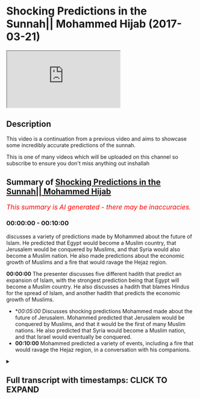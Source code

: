 # Shocking Predictions in the Sunnah|| Mohammed Hijab (2017-03-21)

<iframe loading='lazy' src='https://www.youtube.com/embed/ezvPEwizqRc'></iframe>

## Description

This video is a continuation from a previous video and aims to showcase some incredibly accurate predictions of the sunnah. 

This is one of many videos which will be uploaded on this channel so subscribe to ensure you don't miss anything out inshallah

## Summary of [Shocking Predictions in the Sunnah|| Mohammed Hijab](https://www.youtube.com/watch?v=ezvPEwizqRc)


*<span style="color:red; font-size:125%">This summary is AI generated - there may be inaccuracies</span>. [](/)*

### <a onclick="modifyYTiframeseektime('0')">00:00:00</a> - <a onclick="modifyYTiframeseektime('600')">00:10:00</a>

discusses a variety of predictions made by Mohammed about the future of Islam. He predicted that Egypt would become a Muslim country, that Jerusalem would be conquered by Muslims, and that Syria would also become a Muslim nation. He also made predictions about the economic growth of Muslims and a fire that would ravage the Hejaz region.

**<a onclick="modifyYTiframeseektime('0')">00:00:00</a>** The presenter discusses five different hadith that predict an expansion of Islam, with the strongest prediction being that Egypt will become a Muslim country. He also discusses a hadith that blames Hindus for the spread of Islam, and another hadith that predicts the economic growth of Muslims.
* **<a onclick="modifyYTiframeseektime('300')">00:05:00</a>* Discusses shocking predictions Mohammed made about the future of Jerusalem. Mohammed predicted that Jerusalem would be conquered by Muslims, and that it would be the first of many Muslim nations. He also predicted that Syria would become a Muslim nation, and that Israel would eventually be conquered.
* **<a onclick="modifyYTiframeseektime('600')">00:10:00</a>** Mohammed predicted a variety of events, including a fire that would ravage the Hejaz region, in a conversation with his companions.

<details><summary><h2>Full transcript with timestamps: CLICK TO EXPAND</h2></summary>

<a onclick="modifyYTiframeseektime('1')">0:00:01</a> palutena's fee so he also that he would  
<a onclick="modifyYTiframeseektime('8')">0:00:08</a> Jimmy authority this is um five  
<a onclick="modifyYTiframeseektime('12')">0:00:12</a> predictions enterprise we promise and  
<a onclick="modifyYTiframeseektime('14')">0:00:14</a> move on now to the sunnah and the so  
<a onclick="modifyYTiframeseektime('16')">0:00:16</a> many will lie there's so many things  
<a onclick="modifyYTiframeseektime('17')">0:00:17</a> there there's literally so many cyclists  
<a onclick="modifyYTiframeseektime('19')">0:00:19</a> i was looking at some of the notes i had  
<a onclick="modifyYTiframeseektime('21')">0:00:21</a> from you know things I did before before  
<a onclick="modifyYTiframeseektime('23')">0:00:23</a> I came here today and I just like how am  
<a onclick="modifyYTiframeseektime('27')">0:00:27</a> I going to condense this how am I going  
<a onclick="modifyYTiframeseektime('28')">0:00:28</a> to explain as literally so much yeah but  
<a onclick="modifyYTiframeseektime('31')">0:00:31</a> I'll try my best to just give you a  
<a onclick="modifyYTiframeseektime('32')">0:00:32</a> little bit of things here and there and  
<a onclick="modifyYTiframeseektime('34')">0:00:34</a> the way I think I'll do this is I'll  
<a onclick="modifyYTiframeseektime('36')">0:00:36</a> give you some I'll divide into three  
<a onclick="modifyYTiframeseektime('39')">0:00:39</a> parts  
<a onclick="modifyYTiframeseektime('39')">0:00:39</a> yeah let's divide into three parts I'll  
<a onclick="modifyYTiframeseektime('41')">0:00:41</a> talk about general pretty specific  
<a onclick="modifyYTiframeseektime('43')">0:00:43</a> predictions about you could say  
<a onclick="modifyYTiframeseektime('48')">0:00:48</a> demographics or politics or military  
<a onclick="modifyYTiframeseektime('52')">0:00:52</a> expansion or whether you want to call it  
<a onclick="modifyYTiframeseektime('54')">0:00:54</a> number two or say specific predictions  
<a onclick="modifyYTiframeseektime('57')">0:00:57</a> human beings that the Prophet predicted  
<a onclick="modifyYTiframeseektime('59')">0:00:59</a> this will happen  
<a onclick="modifyYTiframeseektime('59')">0:00:59</a> number three things of today that's some  
<a onclick="modifyYTiframeseektime('63')">0:01:03</a> of the scholars of our time I've said  
<a onclick="modifyYTiframeseektime('64')">0:01:04</a> this is what the Prophet was meaning yes  
<a onclick="modifyYTiframeseektime('67')">0:01:07</a> and four so we'll leave it City three  
<a onclick="modifyYTiframeseektime('71')">0:01:11</a> things yeah we could we can go into a  
<a onclick="modifyYTiframeseektime('73')">0:01:13</a> big discussion otherwise I saw the first  
<a onclick="modifyYTiframeseektime('75')">0:01:15</a> one there's a hadith which is narrated  
<a onclick="modifyYTiframeseektime('77')">0:01:17</a> by Thor been well above Muhammad's Allah  
<a onclick="modifyYTiframeseektime('79')">0:01:19</a> sorry I said he says Oh a lil up he says  
<a onclick="modifyYTiframeseektime('84')">0:01:24</a> the earth the earth has been projected  
<a onclick="modifyYTiframeseektime('85')">0:01:25</a> in front of me yes for a height Mashhadi  
<a onclick="modifyYTiframeseektime('90')">0:01:30</a> caja oh no hurry back  
<a onclick="modifyYTiframeseektime('91')">0:01:31</a> I saw its eastern parts and its western  
<a onclick="modifyYTiframeseektime('93')">0:01:33</a> part when Almighty he says that  
<a onclick="modifyYTiframeseektime('97')">0:01:37</a> certainly my Ummah say Abajo  
<a onclick="modifyYTiframeseektime('100')">0:01:40</a> moo-coo ha would definitely moco  
<a onclick="modifyYTiframeseektime('104')">0:01:44</a> Hammonds mullahs the basically the  
<a onclick="modifyYTiframeseektime('105')">0:01:45</a> possession is ownership it will reach or  
<a onclick="modifyYTiframeseektime('108')">0:01:48</a> have the ownership of these areas  
<a onclick="modifyYTiframeseektime('110')">0:01:50</a> Missouri le Manhattan what has been  
<a onclick="modifyYTiframeseektime('114')">0:01:54</a> projected to me from this path which is  
<a onclick="modifyYTiframeseektime('117')">0:01:57</a> an interesting phraseology by the way  
<a onclick="modifyYTiframeseektime('118')">0:01:58</a> Mizzou really mean hair so it's parts of  
<a onclick="modifyYTiframeseektime('121')">0:02:01</a> it  
<a onclick="modifyYTiframeseektime('121')">0:02:01</a> Mina min but is like a builder so Bob  
<a onclick="modifyYTiframeseektime('128')">0:02:08</a> Hope not all of it so here we have  
<a onclick="modifyYTiframeseektime('131')">0:02:11</a> a prediction and if obviously look in  
<a onclick="modifyYTiframeseektime('133')">0:02:13</a> the map this is one thing they  
<a onclick="modifyYTiframeseektime('134')">0:02:14</a> completely even today that's ok well  
<a onclick="modifyYTiframeseektime('136')">0:02:16</a> that could have been put in afterwards  
<a onclick="modifyYTiframeseektime('137')">0:02:17</a> huh put enough to it look at the map is  
<a onclick="modifyYTiframeseektime('140')">0:02:20</a> the expansion is eastward and westward  
<a onclick="modifyYTiframeseektime('142')">0:02:22</a> that's the expansion well that is how  
<a onclick="modifyYTiframeseektime('144')">0:02:24</a> where Islam spread you could say is  
<a onclick="modifyYTiframeseektime('146')">0:02:26</a> spread from the east and from the West  
<a onclick="modifyYTiframeseektime('148')">0:02:28</a> that's how it spread it didn't go north  
<a onclick="modifyYTiframeseektime('151')">0:02:31</a> and south necessarily it could have been  
<a onclick="modifyYTiframeseektime('153')">0:02:33</a> lost and south it doesn't go that way  
<a onclick="modifyYTiframeseektime('155')">0:02:35</a> in this HTML how hard yeah he didn't say  
<a onclick="modifyYTiframeseektime('157')">0:02:37</a> that he didn't say the northern shires  
<a onclick="modifyYTiframeseektime('160')">0:02:40</a> receiver he said machete machete kaha  
<a onclick="modifyYTiframeseektime('163')">0:02:43</a> Omaha Reba it's east and west parts you  
<a onclick="modifyYTiframeseektime('168')">0:02:48</a> see what I mean so this is one general  
<a onclick="modifyYTiframeseektime('171')">0:02:51</a> thing that the programís of us a time  
<a onclick="modifyYTiframeseektime('172')">0:02:52</a> predicted but there's more the pro  
<a onclick="modifyYTiframeseektime('175')">0:02:55</a> mohammed saleh swamps and the hadith  
<a onclick="modifyYTiframeseektime('176')">0:02:56</a> which has some DAF in it but doc means  
<a onclick="modifyYTiframeseektime('178')">0:02:58</a> is it's got some weakness in it but  
<a onclick="modifyYTiframeseektime('180')">0:03:00</a> there's another hadith which makes it  
<a onclick="modifyYTiframeseektime('181')">0:03:01</a> basically completely strong and I'll  
<a onclick="modifyYTiframeseektime('182')">0:03:02</a> tell you what the DAF one is the by  
<a onclick="modifyYTiframeseektime('184')">0:03:04</a> phone is and what the strong one is he  
<a onclick="modifyYTiframeseektime('185')">0:03:05</a> said so after s economy strong you're  
<a onclick="modifyYTiframeseektime('188')">0:03:08</a> going to open or a and be victorious in  
<a onclick="modifyYTiframeseektime('191')">0:03:11</a> Egypt clearly this is quite a  
<a onclick="modifyYTiframeseektime('197')">0:03:17</a> straightforward prediction so there's a  
<a onclick="modifyYTiframeseektime('201')">0:03:21</a> bill witnessin Hadees so we go to some  
<a onclick="modifyYTiframeseektime('203')">0:03:23</a> Muslim where is obviously you'll find  
<a onclick="modifyYTiframeseektime('204')">0:03:24</a> much less weakness in the book well  
<a onclick="modifyYTiframeseektime('206')">0:03:26</a> whether Pajaro salami said set f Tohono  
<a onclick="modifyYTiframeseektime('212')">0:03:32</a> alban youth cairo free help a lot  
<a onclick="modifyYTiframeseektime('215')">0:03:35</a> he said that you are going to open our  
<a onclick="modifyYTiframeseektime('216')">0:03:36</a> country which the Farhat is mentioned  
<a onclick="modifyYTiframeseektime('218')">0:03:38</a> now and now away says the thought is  
<a onclick="modifyYTiframeseektime('219')">0:03:39</a> basically a currency which is only used  
<a onclick="modifyYTiframeseektime('221')">0:03:41</a> in each of that time so this if you put  
<a onclick="modifyYTiframeseektime('222')">0:03:42</a> the weak hadith  
<a onclick="modifyYTiframeseektime('223')">0:03:43</a> with this kind of shoddy you come to the  
<a onclick="modifyYTiframeseektime('225')">0:03:45</a> conclusion that yes is talking yej yeah  
<a onclick="modifyYTiframeseektime('228')">0:03:48</a> it's talking about here in zhabin the  
<a onclick="modifyYTiframeseektime('230')">0:03:50</a> poor mohammed salameh  
<a onclick="modifyYTiframeseektime('231')">0:03:51</a> he predicted that Egypt would be a  
<a onclick="modifyYTiframeseektime('234')">0:03:54</a> Muslim country and this is exactly look  
<a onclick="modifyYTiframeseektime('236')">0:03:56</a> in the map and this vibe is what I'm  
<a onclick="modifyYTiframeseektime('239')">0:03:59</a> probably in proof of that myself  
<a onclick="modifyYTiframeseektime('241')">0:04:01</a> yeah so this is one prediction I lost  
<a onclick="modifyYTiframeseektime('243')">0:04:03</a> the program assalam he continues in a  
<a onclick="modifyYTiframeseektime('246')">0:04:06</a> different idea when he talks about and  
<a onclick="modifyYTiframeseektime('249')">0:04:09</a> this does hadith is actually five or six  
<a onclick="modifyYTiframeseektime('251')">0:04:11</a> different IDs different connections  
<a onclick="modifyYTiframeseektime('253')">0:04:13</a> talking about al Hindu Sint  
<a onclick="modifyYTiframeseektime('255')">0:04:15</a> by the way which is basically indian  
<a onclick="modifyYTiframeseektime('256')">0:04:16</a> pakistan all of you may be from pakistan  
<a onclick="modifyYTiframeseektime('258')">0:04:18</a> yeah the one about cindy's DYFS is weak  
<a onclick="modifyYTiframeseektime('261')">0:04:21</a> it has dauphin it's got some weakness in  
<a onclick="modifyYTiframeseektime('264')">0:04:24</a> it but yeah it because  
<a onclick="modifyYTiframeseektime('265')">0:04:25</a> about the futures we don't happen that  
<a onclick="modifyYTiframeseektime('267')">0:04:27</a> basically the Muslims went into Pakistan  
<a onclick="modifyYTiframeseektime('269')">0:04:29</a> as sindelle obviously Pakistan is a new  
<a onclick="modifyYTiframeseektime('271')">0:04:31</a> nation yeah of I don't know X amount of  
<a onclick="modifyYTiframeseektime('274')">0:04:34</a> years whoever whenever they claimed  
<a onclick="modifyYTiframeseektime('276')">0:04:36</a> independence but the Sindh region which  
<a onclick="modifyYTiframeseektime('278')">0:04:38</a> encompasses Pakistan this was always  
<a onclick="modifyYTiframeseektime('281')">0:04:41</a> there obviously the Diploma has a summit  
<a onclick="modifyYTiframeseektime('283')">0:04:43</a> he mentioned that and the weak hadith  
<a onclick="modifyYTiframeseektime('285')">0:04:45</a> but the one which talks about Hindu  
<a onclick="modifyYTiframeseektime('287')">0:04:47</a> sinned  
<a onclick="modifyYTiframeseektime('288')">0:04:48</a> that is a strong hadith which is  
<a onclick="modifyYTiframeseektime('290')">0:04:50</a> narrated by abu bakr radiallahu anhu  
<a onclick="modifyYTiframeseektime('292')">0:04:52</a> some of the scholars to be fair say that  
<a onclick="modifyYTiframeseektime('294')">0:04:54</a> this is not talking about this  
<a onclick="modifyYTiframeseektime('296')">0:04:56</a> particular expansion although implica  
<a onclick="modifyYTiframeseektime('298')">0:04:58</a> theory seems to be talking about that  
<a onclick="modifyYTiframeseektime('299')">0:04:59</a> and even blaming her he says that the  
<a onclick="modifyYTiframeseektime('302')">0:05:02</a> Muslims conquered Pakistan and India so  
<a onclick="modifyYTiframeseektime('306')">0:05:06</a> accepted both it seems like he accepted  
<a onclick="modifyYTiframeseektime('308')">0:05:08</a> both any terms at the time of Maori as  
<a onclick="modifyYTiframeseektime('311')">0:05:11</a> one time and afterwards like in the for  
<a onclick="modifyYTiframeseektime('313')">0:05:13</a> 400 a H after his era this happened so  
<a onclick="modifyYTiframeseektime('317')">0:05:17</a> from a merciless alarm I predicted mmm  
<a onclick="modifyYTiframeseektime('320')">0:05:20</a> you predicted these things you could say  
<a onclick="modifyYTiframeseektime('322')">0:05:22</a> it's possible that a loss at the Pahoa  
<a onclick="modifyYTiframeseektime('325')">0:05:25</a> Salaam was told about these big nations  
<a onclick="modifyYTiframeseektime('327')">0:05:27</a> that would become Muslim nations and  
<a onclick="modifyYTiframeseektime('328')">0:05:28</a> some of the biggest Muslim nations in  
<a onclick="modifyYTiframeseektime('330')">0:05:30</a> the world now and obviously Pakistan is  
<a onclick="modifyYTiframeseektime('333')">0:05:33</a> one of the top five yeah top five and  
<a onclick="modifyYTiframeseektime('335')">0:05:35</a> India's one of the problems obtain a lot  
<a onclick="modifyYTiframeseektime('337')">0:05:37</a> even though it's 80 percent Hindu yes  
<a onclick="modifyYTiframeseektime('340')">0:05:40</a> anyways he then predicted something else  
<a onclick="modifyYTiframeseektime('343')">0:05:43</a> toccata this is an SI hadith narrated by  
<a onclick="modifyYTiframeseektime('346')">0:05:46</a> Barrera  
<a onclick="modifyYTiframeseektime('346')">0:05:46</a> he would nourished by the way Maggiore  
<a onclick="modifyYTiframeseektime('348')">0:05:48</a> of talked even probably the majority  
<a onclick="modifyYTiframeseektime('350')">0:05:50</a> idea yeah he says to car to Luna  
<a onclick="modifyYTiframeseektime('353')">0:05:53</a> let Akuma sir I said that this is one of  
<a onclick="modifyYTiframeseektime('356')">0:05:56</a> the alimentive it's a letter home Assad  
<a onclick="modifyYTiframeseektime('358')">0:05:58</a> the Tsar will not be established hotter  
<a onclick="modifyYTiframeseektime('362')">0:06:02</a> to party Luna  
<a onclick="modifyYTiframeseektime('363')">0:06:03</a> at work you know that I will not be  
<a onclick="modifyYTiframeseektime('365')">0:06:05</a> established until you fight the Turkish  
<a onclick="modifyYTiframeseektime('367')">0:06:07</a> people  
<a onclick="modifyYTiframeseektime('367')">0:06:07</a> Church Serco see like before Turks  
<a onclick="modifyYTiframeseektime('370')">0:06:10</a> became Muslim this happened like you  
<a onclick="modifyYTiframeseektime('372')">0:06:12</a> know that the Turks and the Arab Muslim  
<a onclick="modifyYTiframeseektime('375')">0:06:15</a> they had some kind of conference and  
<a onclick="modifyYTiframeseektime('377')">0:06:17</a> then became Muslim and one of the most  
<a onclick="modifyYTiframeseektime('378')">0:06:18</a> powerful empires or the longest reigning  
<a onclick="modifyYTiframeseektime('381')">0:06:21</a> one Muslim one was the Ottoman Empire  
<a onclick="modifyYTiframeseektime('383')">0:06:23</a> which is the Turkish Empire but then it  
<a onclick="modifyYTiframeseektime('386')">0:06:26</a> is something of this hadith there's more  
<a onclick="modifyYTiframeseektime('388')">0:06:28</a> than one variant and one of the variants  
<a onclick="modifyYTiframeseektime('391')">0:06:31</a> it says you'll be fighting the people of  
<a onclick="modifyYTiframeseektime('396')">0:06:36</a> who's that and kid men and it can also  
<a onclick="modifyYTiframeseektime('399')">0:06:39</a> be said cabin man be fat hell calf kid  
<a onclick="modifyYTiframeseektime('401')">0:06:41</a> man and Catman according to and no way  
<a onclick="modifyYTiframeseektime('404')">0:06:44</a> who who says it can be said this and you  
<a onclick="modifyYTiframeseektime('406')">0:06:46</a> can say that' who are these people so I  
<a onclick="modifyYTiframeseektime('408')">0:06:48</a> know he tells us who these people are  
<a onclick="modifyYTiframeseektime('410')">0:06:50</a> who Zion care man Oh kid man these  
<a onclick="modifyYTiframeseektime('413')">0:06:53</a> people he says it's a place banal but  
<a onclick="modifyYTiframeseektime('416')">0:06:56</a> bah Hindi were horse I'm it's visibly  
<a onclick="modifyYTiframeseektime('420')">0:07:00</a> it's a place where is next to  
<a onclick="modifyYTiframeseektime('421')">0:07:01</a> Afghanistan and the Indian see basically  
<a onclick="modifyYTiframeseektime('424')">0:07:04</a> so clearly is talking about the people  
<a onclick="modifyYTiframeseektime('427')">0:07:07</a> in that region yeah and and there's some  
<a onclick="modifyYTiframeseektime('431')">0:07:11</a> was some of the descriptions of this  
<a onclick="modifyYTiframeseektime('433')">0:07:13</a> yeah and you know flat nose distance is  
<a onclick="modifyYTiframeseektime('437')">0:07:17</a> that a lot of the Turks will be have  
<a onclick="modifyYTiframeseektime('438')">0:07:18</a> been described come back to the text and  
<a onclick="modifyYTiframeseektime('440')">0:07:20</a> it will tell me he wrote this in his  
<a onclick="modifyYTiframeseektime('442')">0:07:22</a> book in the burette he said he  
<a onclick="modifyYTiframeseektime('443')">0:07:23</a> considered this one of the miracles he  
<a onclick="modifyYTiframeseektime('445')">0:07:25</a> said this is because I his time  
<a onclick="modifyYTiframeseektime('446')">0:07:26</a> obviously that this was happening you  
<a onclick="modifyYTiframeseektime('448')">0:07:28</a> know coming in he could say this is one  
<a onclick="modifyYTiframeseektime('449')">0:07:29</a> of the miracles is shocking I know you  
<a onclick="modifyYTiframeseektime('452')">0:07:32</a> know so this he found a shocking so this  
<a onclick="modifyYTiframeseektime('456')">0:07:36</a> is another piece of evidence from the so  
<a onclick="modifyYTiframeseektime('459')">0:07:39</a> now I think we've covered about how sex  
<a onclick="modifyYTiframeseektime('460')">0:07:40</a> Allah Allah I don't happen recounting  
<a onclick="modifyYTiframeseektime('461')">0:07:41</a> really but let's cover a couple more in  
<a onclick="modifyYTiframeseektime('463')">0:07:43</a> this category to move on to another  
<a onclick="modifyYTiframeseektime('464')">0:07:44</a> category yeah so we talked about some of  
<a onclick="modifyYTiframeseektime('468')">0:07:48</a> the nations that have been kind of taken  
<a onclick="modifyYTiframeseektime('471')">0:07:51</a> by the Muslims all the Muslims have gone  
<a onclick="modifyYTiframeseektime('474')">0:07:54</a> into these nations also the promise of  
<a onclick="modifyYTiframeseektime('478')">0:07:58</a> assalamu he certainly had these along  
<a onclick="modifyYTiframeseektime('480')">0:08:00</a> with a recliner feet shamon away a mini  
<a onclick="modifyYTiframeseektime('483')">0:08:03</a> net and he said this many time so  
<a onclick="modifyYTiframeseektime('484')">0:08:04</a> there's an indication he also talked  
<a onclick="modifyYTiframeseektime('486')">0:08:06</a> about shem generally speaking as a  
<a onclick="modifyYTiframeseektime('491')">0:08:11</a> messiah hadith and I'll try and pull all  
<a onclick="modifyYTiframeseektime('494')">0:08:14</a> of the references although it's going to  
<a onclick="modifyYTiframeseektime('496')">0:08:16</a> be quite tedious doing that and so I'll  
<a onclick="modifyYTiframeseektime('497')">0:08:17</a> try and put them in the description box  
<a onclick="modifyYTiframeseektime('498')">0:08:18</a> just like he said that Elohim a vertical  
<a onclick="modifyYTiframeseektime('502')">0:08:22</a> Nephi may Allah give us blessings in our  
<a onclick="modifyYTiframeseektime('506')">0:08:26</a> Yemen and our Eman  
<a onclick="modifyYTiframeseektime('508')">0:08:28</a> well it's not ours you know at that time  
<a onclick="modifyYTiframeseektime('509')">0:08:29</a> it wasn't a Muslim place so he said p.m.  
<a onclick="modifyYTiframeseektime('512')">0:08:32</a> a Nina p.m. a Nina in our way in but  
<a onclick="modifyYTiframeseektime('514')">0:08:34</a> it's not a lemon  
<a onclick="modifyYTiframeseektime('515')">0:08:35</a> yeah you see he's obviously the purpose  
<a onclick="modifyYTiframeseektime('517')">0:08:37</a> of salvation miles and he said I live  
<a onclick="modifyYTiframeseektime('522')">0:08:42</a> near batalov GM and to spread Islam but  
<a onclick="modifyYTiframeseektime('523')">0:08:43</a> at that time wasn't a Muslim place and  
<a onclick="modifyYTiframeseektime('526')">0:08:46</a> it's a shamina  
<a onclick="modifyYTiframeseektime('527')">0:08:47</a> which is obviously a sham is encompasses  
<a onclick="modifyYTiframeseektime('530')">0:08:50</a> now by five or six different countries  
<a onclick="modifyYTiframeseektime('531')">0:08:51</a> so we can say Syria and we can say you  
<a onclick="modifyYTiframeseektime('535')">0:08:55</a> know Jordan we can say I was going to  
<a onclick="modifyYTiframeseektime('538')">0:08:58</a> say Israel there for a second  
<a onclick="modifyYTiframeseektime('540')">0:09:00</a> Palestine and all of these places part  
<a onclick="modifyYTiframeseektime('543')">0:09:03</a> of the a sham region Lebanon clearly  
<a onclick="modifyYTiframeseektime('548')">0:09:08</a> this is one of the places where as  
<a onclick="modifyYTiframeseektime('549')">0:09:09</a> Muslims programmers were some thousand  
<a onclick="modifyYTiframeseektime('552')">0:09:12</a> hadith I would sit ten vania they say he  
<a onclick="modifyYTiframeseektime('555')">0:09:15</a> said count six before and the sigh  
<a onclick="modifyYTiframeseektime('558')">0:09:18</a> hadith yeah and so hain  
<a onclick="modifyYTiframeseektime('562')">0:09:22</a> he said count six before the hour he  
<a onclick="modifyYTiframeseektime('567')">0:09:27</a> says no t you my death clearly it's  
<a onclick="modifyYTiframeseektime('570')">0:09:30</a> going to happen happen then he says from  
<a onclick="modifyYTiframeseektime('574')">0:09:34</a> fat hope baton Makdissi  
<a onclick="modifyYTiframeseektime('577')">0:09:37</a> he says after that Jerusalem will be  
<a onclick="modifyYTiframeseektime('580')">0:09:40</a> opened up into conquered Jerusalem I  
<a onclick="modifyYTiframeseektime('582')">0:09:42</a> mean if you think about what this is  
<a onclick="modifyYTiframeseektime('583')">0:09:43</a> Jerusalem is is it's a heartland for  
<a onclick="modifyYTiframeseektime('587')">0:09:47</a> more for the three monotheistic  
<a onclick="modifyYTiframeseektime('587')">0:09:47</a> religions for the three Abrahamic faiths  
<a onclick="modifyYTiframeseektime('589')">0:09:49</a> for someone to make a country to make a  
<a onclick="modifyYTiframeseektime('591')">0:09:51</a> prediction like this it's very brave  
<a onclick="modifyYTiframeseektime('594')">0:09:54</a> more like it's very incredibly brave yes  
<a onclick="modifyYTiframeseektime('597')">0:09:57</a> we're going to go in Jerusalem or  
<a onclick="modifyYTiframeseektime('598')">0:09:58</a> Jerusalem Jerusalem if you think about  
<a onclick="modifyYTiframeseektime('601')">0:10:01</a> if you just think about this if ya knee  
<a onclick="modifyYTiframeseektime('604')">0:10:04</a> if you think about it from a rational  
<a onclick="modifyYTiframeseektime('606')">0:10:06</a> perspective someone who's got very so if  
<a onclick="modifyYTiframeseektime('610')">0:10:10</a> you go to Medina now it's bigger because  
<a onclick="modifyYTiframeseektime('611')">0:10:11</a> you know the expansions and technology  
<a onclick="modifyYTiframeseektime('613')">0:10:13</a> in this nut but before it's just like  
<a onclick="modifyYTiframeseektime('615')">0:10:15</a> you know there's the islands and a lot  
<a onclick="modifyYTiframeseektime('617')">0:10:17</a> of these predictions were done before  
<a onclick="modifyYTiframeseektime('617')">0:10:17</a> you went to Medina Mecca times a lot of  
<a onclick="modifyYTiframeseektime('620')">0:10:20</a> them were done in I mean he was  
<a onclick="modifyYTiframeseektime('622')">0:10:22</a> attraction with with his people five  
<a onclick="modifyYTiframeseektime('623')">0:10:23</a> people ten people this in that Muslim  
<a onclick="modifyYTiframeseektime('625')">0:10:25</a> hiding come on well Yemen what this we  
<a onclick="modifyYTiframeseektime('627')">0:10:27</a> talking about it is what you'll be  
<a onclick="modifyYTiframeseektime('629')">0:10:29</a> thinking of this video in their position  
<a onclick="modifyYTiframeseektime('630')">0:10:30</a> if you want to believe it owes or if you  
<a onclick="modifyYTiframeseektime('633')">0:10:33</a> had the weakness in faith but you know  
<a onclick="modifyYTiframeseektime('634')">0:10:34</a> this is what you this is very specular  
<a onclick="modifyYTiframeseektime('636')">0:10:36</a> incredibly speculative it is too  
<a onclick="modifyYTiframeseektime('639')">0:10:39</a> speculative in fact it's too speculative  
<a onclick="modifyYTiframeseektime('641')">0:10:41</a> and the six things that he mentioned he  
<a onclick="modifyYTiframeseektime('643')">0:10:43</a> says that then after that there'll be a  
<a onclick="modifyYTiframeseektime('645')">0:10:45</a> plague to plagues that will you know  
<a onclick="modifyYTiframeseektime('649')">0:10:49</a> affect the people and this happened you  
<a onclick="modifyYTiframeseektime('652')">0:10:52</a> know and you know the Prophet Mohammed  
<a onclick="modifyYTiframeseektime('654')">0:10:54</a> Salim he predicted a fire and the Hejaz  
<a onclick="modifyYTiframeseektime('657')">0:10:57</a> region  
<a onclick="modifyYTiframeseektime('658')">0:10:58</a> a fire which did happen and they said it  
<a onclick="modifyYTiframeseektime('662')">0:11:02</a> will go to like you know people will see  
<a onclick="modifyYTiframeseektime('664')">0:11:04</a> it and so this this is another thing  
<a onclick="modifyYTiframeseektime('667')">0:11:07</a> that materialized quite closer to his  
<a onclick="modifyYTiframeseektime('669')">0:11:09</a> death mm-hm  
<a onclick="modifyYTiframeseektime('671')">0:11:11</a> so these are other predictions from the  
<a onclick="modifyYTiframeseektime('673')">0:11:13</a> prophet muhammad's elias alone so i  
<a onclick="modifyYTiframeseektime('677')">0:11:17</a> think i've covered were eight or nine of  
<a onclick="modifyYTiframeseektime('678')">0:11:18</a> these I broke up a or nine maybe when  
<a onclick="modifyYTiframeseektime('680')">0:11:20</a> one more of the country ones and then or  
<a onclick="modifyYTiframeseektime('682')">0:11:22</a> should we just move on straight on to  
<a onclick="modifyYTiframeseektime('683')">0:11:23</a> let's move on straight so we talked  
<a onclick="modifyYTiframeseektime('684')">0:11:24</a> about Afghanistan in a sense because we  
<a onclick="modifyYTiframeseektime('686')">0:11:26</a> said who's our K man  
<a onclick="modifyYTiframeseektime('689')">0:11:29</a> let's move on to some of the things he  
<a onclick="modifyYTiframeseektime('691')">0:11:31</a> predicted to his people people  
<a onclick="modifyYTiframeseektime('693')">0:11:33</a> specifically this is interesting really  
<a onclick="modifyYTiframeseektime('695')">0:11:35</a> yeah  
<a onclick="modifyYTiframeseektime('696')">0:11:36</a> so Mohammed also not only predicted  
<a onclick="modifyYTiframeseektime('698')">0:11:38</a> things on a massive scale where he  
<a onclick="modifyYTiframeseektime('699')">0:11:39</a> predicted things on an individual scale  
<a onclick="modifyYTiframeseektime('701')">0:11:41</a> as well so he he spoke to different  
<a onclick="modifyYTiframeseektime('706')">0:11:46</a> companions of his and and he told them  
<a onclick="modifyYTiframeseektime('711')">0:11:51</a> things that would happen to them I'll  
<a onclick="modifyYTiframeseektime('713')">0:11:53</a> give you an example  
</details>